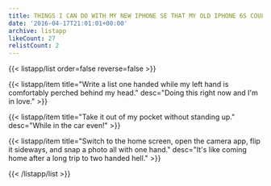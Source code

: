 ```yaml
---
title: THINGS I CAN DO WITH MY NEW IPHONE SE THAT MY OLD IPHONE 6S COULDN'T DO
date: '2016-04-17T21:01:01+00:00'
archive: listapp
likeCount: 27
relistCount: 2
---
```


{{< listapp/list order=false reverse=false >}}

   {{< listapp/item title="Write a list one handed while my left hand is comfortably perched behind my head."
      desc="Doing this right now and I'm in love." >}}

   {{< listapp/item title="Take it out of my pocket without standing up."
      desc="While in the car even!" >}}

   {{< listapp/item title="Switch to the home screen, open the camera app, flip it sideways, and snap a photo all with one hand."
      desc="It's like coming home after a long trip to two handed hell." >}}

{{< /listapp/list >}}
